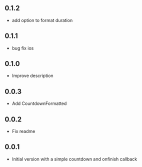 ## 0.1.2

- add option to format duration

## 0.1.1

- bug fix ios

## 0.1.0

- Improve description

## 0.0.3

- Add CountdownFormatted

## 0.0.2

- Fix readme

## 0.0.1

- Initial version with a simple countdown and onfinish callback
